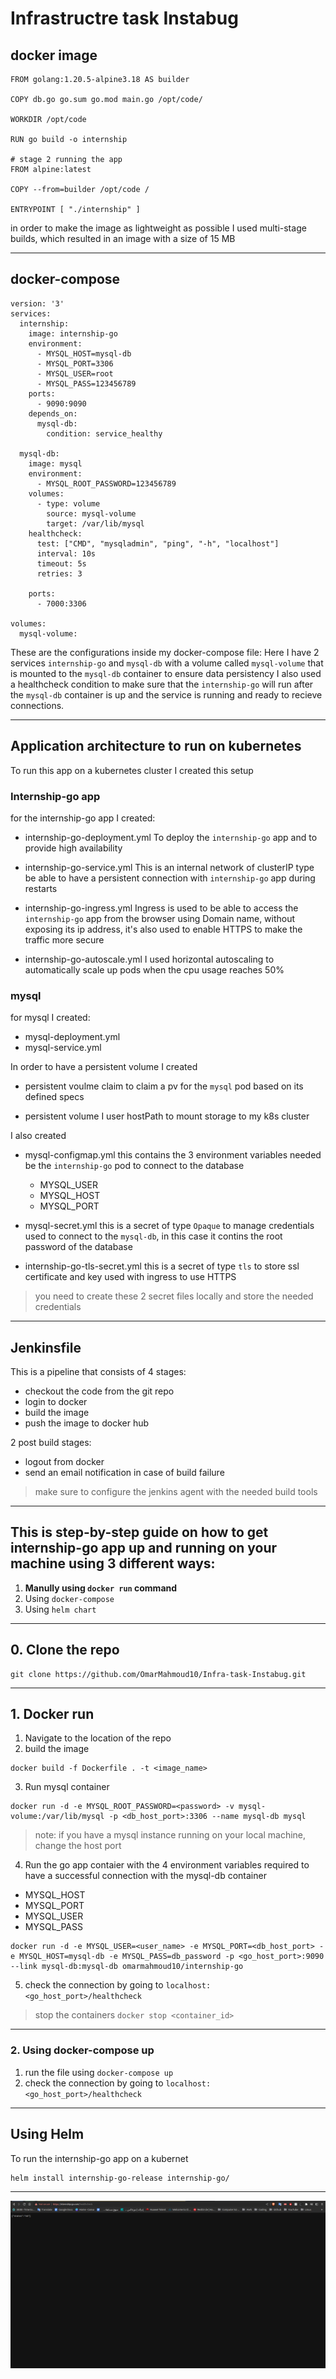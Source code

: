 # Infrastructre task Instabug
## docker image
```
FROM golang:1.20.5-alpine3.18 AS builder

COPY db.go go.sum go.mod main.go /opt/code/

WORKDIR /opt/code

RUN go build -o internship

# stage 2 running the app
FROM alpine:latest

COPY --from=builder /opt/code /

ENTRYPOINT [ "./internship" ]
```
in order to make the image as lightweight as possible I used multi-stage builds, which resulted in an image with a size of 15 MB 

---
##  docker-compose
```
version: '3'
services:
  internship:
    image: internship-go
    environment:
      - MYSQL_HOST=mysql-db 
      - MYSQL_PORT=3306
      - MYSQL_USER=root
      - MYSQL_PASS=123456789
    ports:
      - 9090:9090
    depends_on:
      mysql-db:
        condition: service_healthy
  
  mysql-db:
    image: mysql
    environment:
      - MYSQL_ROOT_PASSWORD=123456789
    volumes:
      - type: volume
        source: mysql-volume
        target: /var/lib/mysql
    healthcheck:
      test: ["CMD", "mysqladmin", "ping", "-h", "localhost"]
      interval: 10s
      timeout: 5s
      retries: 3

    ports:
      - 7000:3306

volumes:
  mysql-volume:
```
These are the configurations inside my docker-compose file:
Here I have 2 services `internship-go` and `mysql-db` with a volume called `mysql-volume` that is mounted to the `mysql-db` container to ensure data persistency
I also used a healthcheck condition to make sure that the `internship-go` will run after the `mysql-db` container is up and the service is running and ready to recieve connections.

---
## Application architecture to run on kubernetes
To run this app on a kubernetes cluster I created this setup

### Internship-go app
for the internship-go app I created:
- internship-go-deployment.yml
To deploy the `internship-go` app and to provide high availability 

- internship-go-service.yml 
This is an internal network of clusterIP type be able to have a persistent connection with `internship-go` app during restarts

- internship-go-ingress.yml
Ingress is used to be able to access the `internship-go` app from the browser using Domain name, without exposing its ip address, it's also used to enable HTTPS to make the traffic more secure 

- internship-go-autoscale.yml
I used horizontal autoscaling to automatically scale up pods when the cpu usage reaches 50%


### mysql
for mysql I created:
- mysql-deployment.yml
- mysql-service.yml

In order to have a persistent volume I created
- persistent voulme claim
to claim a pv for the `mysql` pod based on its defined specs

- persistent volume
I user hostPath to mount storage to my k8s cluster

I also created 
- mysql-configmap.yml
this contains the 3 environment variables needed be the `internship-go` pod to connect to the database
  - MYSQL_USER
  - MYSQL_HOST
  - MYSQL_PORT
 
- mysql-secret.yml
this is a secret of type `Opaque` to manage credentials used to connect to the `mysql-db`, in this case it contins the root password of the database

- internship-go-tls-secret.yml 
this is a secret of type `tls` to store ssl certificate and key used with ingress to use HTTPS

> you need to create these 2 secret files locally and store the needed credentials 




---
## Jenkinsfile
This is a pipeline that consists of 4 stages:
- checkout the code from the git repo
- login to docker
- build the image
- push the image to docker hub

2 post build stages:
- logout from docker
- send an email notification in case of build failure

> make sure to configure the jenkins agent with the needed build tools



---
## This is step-by-step guide on how to get internship-go app up and running on your machine using 3 different ways:
1. **Manully using `docker run` command**
2. Using `docker-compose`
3. Using `helm chart` 

---
## 0. Clone the repo
```
git clone https://github.com/OmarMahmoud10/Infra-task-Instabug.git
```
---
## 1. Docker run

1. Navigate to the location of the repo
2. build the image
```
docker build -f Dockerfile . -t <image_name>
```
3. Run mysql container 
```
docker run -d -e MYSQL_ROOT_PASSWORD=<password> -v mysql-volume:/var/lib/mysql -p <db_host_port>:3306 --name mysql-db mysql
```
> note: if you have a mysql instance running on your local machine, change the host port
4. Run the go app contaier with the 4 environment variables required to have a successful connection with the mysql-db container
  - MYSQL_HOST
  - MYSQL_PORT
  - MYSQL_USER
  - MYSQL_PASS
```
docker run -d -e MYSQL_USER=<user_name> -e MYSQL_PORT=<db_host_port> -e MYSQL_HOST=mysql-db -e MYSQL_PASS=db_password -p <go_host_port>:9090 --link mysql-db:mysql-db omarmahmoud10/internship-go
```
5. check the connection by going to `localhost:<go_host_port>/healthcheck`
> stop the containers `docker stop <container_id>`
---


### 2. Using docker-compose up
1. run the file using `docker-compose up`
2. check the connection by going to `localhost:<go_host_port>/healthcheck`
---


## Using Helm 
To run the internship-go app on a kubernet
```
helm install internship-go-release internship-go/
```

---

![internship-go](internship-go-k8s.png)


